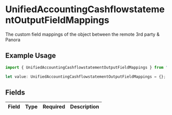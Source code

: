 # UnifiedAccountingCashflowstatementOutputFieldMappings

The custom field mappings of the object between the remote 3rd party & Panora

## Example Usage

```typescript
import { UnifiedAccountingCashflowstatementOutputFieldMappings } from "@panora/sdk/models/components";

let value: UnifiedAccountingCashflowstatementOutputFieldMappings = {};
```

## Fields

| Field       | Type        | Required    | Description |
| ----------- | ----------- | ----------- | ----------- |